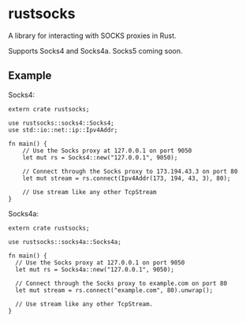 rustsocks
=========

A library for interacting with SOCKS proxies in Rust.

Supports Socks4 and Socks4a.  Socks5 coming soon.

Example
-------
Socks4:

    extern crate rustsocks;
    
    use rustsocks::socks4::Socks4;
    use std::io::net::ip::Ipv4Addr;
    
    fn main() {
        // Use the Socks proxy at 127.0.0.1 on port 9050
        let mut rs = Socks4::new("127.0.0.1", 9050);
        
        // Connect through the Socks proxy to 173.194.43.3 on port 80
        let mut stream = rs.connect(Ipv4Addr(173, 194, 43, 3), 80);
        
        // Use stream like any other TcpStream
    }

Socks4a:    

    extern crate rustsocks;

    use rustsocks::socks4a::Socks4a;

    fn main() {
      // Use the Socks proxy at 127.0.0.1 on port 9050
      let mut rs = Socks4a::new("127.0.0.1", 9050);

      // Connect through the Socks proxy to example.com on port 80
      let mut stream = rs.connect("example.com", 80).unwrap();

      // Use stream like any other TcpStream.
    }
